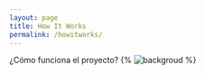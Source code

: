 ```yaml
---
layout: page
title: How It Works
permalink: /howitworks/
---
```


¿Cómo funciona el proyecto?
{% 
<img
src="{{'/assets/img/posts/background.jpg' | relative_url }}"
class="lazyload blur"
alt="backgroud"
/> 
%}

